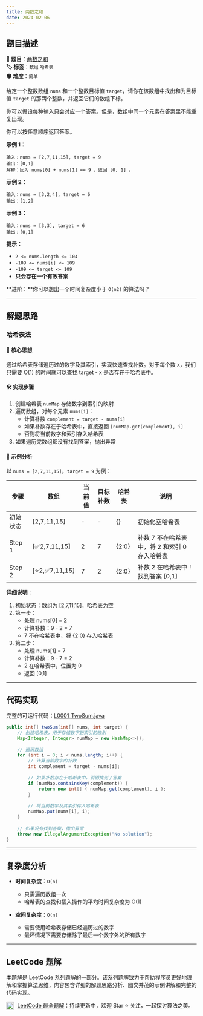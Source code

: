 ```yaml
---
title: 两数之和
date: 2024-02-06
---
```


## 题目描述

**🔗 题目**：[两数之和](https://leetcode.cn/problems/two-sum/)  
**🏷️ 标签**：`数组` `哈希表`  
**🟢 难度**：`简单`  

给定一个整数数组 `nums` 和一个整数目标值 `target`，请你在该数组中找出和为目标值 `target` 的那两个整数，并返回它们的数组下标。

你可以假设每种输入只会对应一个答案。但是，数组中同一个元素在答案里不能重复出现。

你可以按任意顺序返回答案。

**示例 1：**
```
输入：nums = [2,7,11,15], target = 9
输出：[0,1]
解释：因为 nums[0] + nums[1] == 9 ，返回 [0, 1] 。
```

**示例 2：**
```
输入：nums = [3,2,4], target = 6
输出：[1,2]
```

**示例 3：**
```
输入：nums = [3,3], target = 6
输出：[0,1]
```

**提示：**
- `2 <= nums.length <= 104`
- `-109 <= nums[i] <= 109`
- `-109 <= target <= 109`
- **只会存在一个有效答案**

**进阶：**你可以想出一个时间复杂度小于 `O(n2)` 的算法吗？

---

## 解题思路

### 哈希表法

#### 📝 核心思想
通过哈希表存储遍历过的数字及其索引，实现快速查找补数。对于每个数 x，我们只需要 O(1) 的时间就可以查找 target - x 是否存在于哈希表中。

#### 🛠️ 实现步骤
1. 创建哈希表 `numMap` 存储数字到索引的映射
2. 遍历数组，对每个元素 `nums[i]`：
   - 计算补数 `complement = target - nums[i]`
   - 如果补数存在于哈希表中，直接返回 `[numMap.get(complement), i]`
   - 否则将当前数字和索引存入哈希表
3. 如果遍历完数组都没有找到答案，抛出异常

#### 🧩 示例分析
以 `nums = [2,7,11,15]`，`target = 9` 为例：

| 步骤 | 数组 | 当前值 | 目标补数 | 哈希表 | 说明 |
|------|------|--------|----------|---------|------|
| 初始状态 | [2,7,11,15] | - | - | {} | 初始化空哈希表 |
| Step 1 | [✅2,7,11,15] | 2 | 7 | {2:0} | 补数 7 不在哈希表中，将 2 和索引 0 存入哈希表 |
| Step 2 | [⭐2,✅7,11,15] | 7 | 2 | {2:0} | 补数 2 在哈希表中！找到答案 [0,1] |

**详细说明**：
1. 初始状态：数组为 [2,7,11,15]，哈希表为空
2. 第一步：
   - 处理 nums[0] = 2
   - 计算补数：9 - 2 = 7
   - 7 不在哈希表中，将 {2:0} 存入哈希表
3. 第二步：
   - 处理 nums[1] = 7
   - 计算补数：9 - 7 = 2
   - 2 在哈希表中，位置为 0
   - 返回 [0,1]

---

## 代码实现

完整的可运行代码：[L0001_TwoSum.java](../src/main/java/L0001_TwoSum.java)

```java
public int[] twoSum(int[] nums, int target) {
    // 创建哈希表，用于存储数字到索引的映射
    Map<Integer, Integer> numMap = new HashMap<>();
    
    // 遍历数组
    for (int i = 0; i < nums.length; i++) {
        // 计算当前数字的补数
        int complement = target - nums[i];
        
        // 如果补数存在于哈希表中，说明找到了答案
        if (numMap.containsKey(complement)) {
            return new int[] { numMap.get(complement), i };
        }
        
        // 将当前数字及其索引存入哈希表
        numMap.put(nums[i], i);
    }
    
    // 如果没有找到答案，抛出异常
    throw new IllegalArgumentException("No solution");
}
```

---

## 复杂度分析

- **时间复杂度**：`O(n)`
  - 只需遍历数组一次
  - 哈希表的查找和插入操作的平均时间复杂度为 O(1)
  
- **空间复杂度**：`O(n)`
  - 需要使用哈希表存储已经遍历过的数字
  - 最坏情况下需要存储除了最后一个数字外的所有数字

---

## LeetCode 题解

本题解是 LeetCode 系列题解的一部分。该系列题解致力于帮助程序员更好地理解和掌握算法思维，内容包含详细的解题思路分析、图文并茂的示例讲解和完整的代码实现。

<img src="https://github.githubassets.com/images/modules/logos_page/GitHub-Mark.png" alt="GitHub" width="20" style="vertical-align: middle; margin-right: 5px"> [LeetCode 最全题解](https://github.com/LjyYano/LeetCode)：持续更新中，欢迎 Star ⭐️ 关注，一起探讨算法之美。